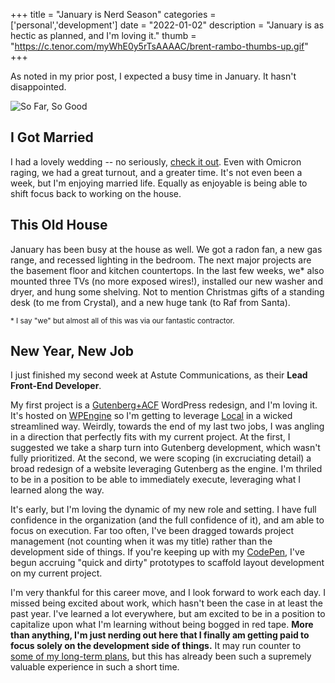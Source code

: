 +++
title = "January is Nerd Season"
categories = ['personal','development']
date = "2022-01-02"
description = "January is as hectic as planned, and I'm loving it."
thumb = "https://c.tenor.com/myWhE0y5rTsAAAAC/brent-rambo-thumbs-up.gif"
+++

As noted in my prior post, I expected a busy time in January. It hasn't disappointed.

<!--more-->

![So Far, So Good](https://c.tenor.com/myWhE0y5rTsAAAAC/brent-rambo-thumbs-up.gif)

## I Got Married

I had a lovely wedding -- no seriously, [check it out](https://www.instagram.com/p/CY17ZM4vC59/). Even with Omicron raging, we had a great turnout, and a greater time. It's not even been a week, but I'm enjoying married life. Equally as enjoyable is being able to shift focus back to working on the house.

## This Old House

January has been busy at the house as well. We got a radon fan, a new gas range, and recessed lighting in the bedroom. The next major projects are the basement floor and kitchen countertops. In the last few weeks, we* also mounted three TVs (no more exposed wires!), installed our new washer and dryer, and hung some shelving. Not to mention Christmas gifts of a standing desk (to me from Crystal), and a new huge tank (to Raf from Santa).

<sub>* I say "we" but almost all of this was via our fantastic contractor.</sub>

## New Year, New Job

I just finished my second week at Astute Communications, as their **Lead Front-End Developer**. 

My first project is a [Gutenberg+ACF](https://www.advancedcustomfields.com/blog/acf-5-8-introducing-acf-blocks-for-gutenberg/) WordPress redesign, and I'm loving it. It's hosted on [WPEngine](https://wpengine.com/) so I'm getting to leverage [Local](https://localwp.com/) in a wicked streamlined way. Weirdly, towards the end of my last two jobs, I was angling in a direction that perfectly fits with my current project. At the first, I suggested we take a sharp turn into Gutenberg development, which wasn't fully prioritized. At the second, we were scoping (in excruciating detail) a broad redesign of a website leveraging Gutenberg as the engine. I'm thriled to be in a position to be able to immediately execute, leveraging what I learned along the way.

It's early, but I'm loving the dynamic of my new role and setting. I have full confidence in the organization (and the full confidence of it), and am able to focus on execution. Far too often, I've been dragged towards project management (not counting when it was my title) rather than the development side of things. If you're keeping up with my [CodePen](http://codepen.io/robpetrin), I've begun accruing "quick and dirty" prototypes to scaffold layout development on my current project.

I'm very thankful for this career move, and I look forward to work each day. I missed being excited about work, which hasn't been the case in at least the past year. I've learned a lot everywhere, but am excited to be in a position to capitalize upon what I'm learning without being bogged in red tape. **More than anything, I'm just nerding out here that I finally am getting paid to focus solely on the development side of things.** It may run counter to [some of my long-term plans](https://petrin.dev), but this has already been such a supremely valuable experience in such a short time.